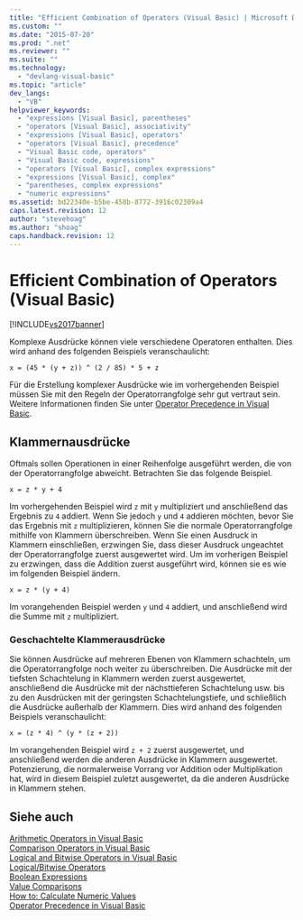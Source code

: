 ```yaml
---
title: "Efficient Combination of Operators (Visual Basic) | Microsoft Docs"
ms.custom: ""
ms.date: "2015-07-20"
ms.prod: ".net"
ms.reviewer: ""
ms.suite: ""
ms.technology: 
  - "devlang-visual-basic"
ms.topic: "article"
dev_langs: 
  - "VB"
helpviewer_keywords: 
  - "expressions [Visual Basic], parentheses"
  - "operators [Visual Basic], associativity"
  - "expressions [Visual Basic], operators"
  - "operators [Visual Basic], precedence"
  - "Visual Basic code, operators"
  - "Visual Basic code, expressions"
  - "operators [Visual Basic], complex expressions"
  - "expressions [Visual Basic], complex"
  - "parentheses, complex expressions"
  - "numeric expressions"
ms.assetid: bd22340e-b5be-458b-8772-3916c02309a4
caps.latest.revision: 12
author: "stevehoag"
ms.author: "shoag"
caps.handback.revision: 12
---
```

# Efficient Combination of Operators (Visual Basic)
[!INCLUDE[vs2017banner](../../../../visual-basic/includes/vs2017banner.md)]

Komplexe Ausdrücke können viele verschiedene Operatoren enthalten.  Dies wird anhand des folgenden Beispiels veranschaulicht:  
  
 `x = (45 * (y + z)) ^ (2 / 85) * 5 + z`  
  
 Für die Erstellung komplexer Ausdrücke wie im vorhergehenden Beispiel müssen Sie mit den Regeln der Operatorrangfolge sehr gut vertraut sein.  Weitere Informationen finden Sie unter [Operator Precedence in Visual Basic](../../../../visual-basic/language-reference/operators/operator-precedence.md).  
  
## Klammernausdrücke  
 Oftmals sollen Operationen in einer Reihenfolge ausgeführt werden, die von der Operatorrangfolge abweicht.  Betrachten Sie das folgende Beispiel.  
  
 `x = z * y + 4`  
  
 Im vorhergehenden Beispiel wird `z` mit `y` multipliziert und anschließend das Ergebnis zu `4` addiert.  Wenn Sie jedoch `y` und `4` addieren möchten, bevor Sie das Ergebnis mit `z` multiplizieren, können Sie die normale Operatorrangfolge mithilfe von Klammern überschreiben.  Wenn Sie einen Ausdruck in Klammern einschließen, erzwingen Sie, dass dieser Ausdruck ungeachtet der Operatorrangfolge zuerst ausgewertet wird.  Um im vorherigen Beispiel zu erzwingen, dass die Addition zuerst ausgeführt wird, können sie es wie im folgenden Beispiel ändern.  
  
 `x = z * (y + 4)`  
  
 Im vorangehenden Beispiel werden `y` und `4` addiert, und anschließend wird die Summe mit `z` multipliziert.  
  
### Geschachtelte Klammerausdrücke  
 Sie können Ausdrücke auf mehreren Ebenen von Klammern schachteln, um die Operatorrangfolge noch weiter zu überschreiben.  Die Ausdrücke mit der tiefsten Schachtelung in Klammern werden zuerst ausgewertet, anschließend die Ausdrücke mit der nächsttieferen Schachtelung usw. bis zu den Ausdrücken mit der geringsten Schachtelungstiefe, und schließlich die Ausdrücke außerhalb der Klammern.  Dies wird anhand des folgenden Beispiels veranschaulicht:  
  
 `x = (z * 4) ^ (y * (z + 2))`  
  
 Im vorangehenden Beispiel wird `z + 2` zuerst ausgewertet, und anschließend werden die anderen Ausdrücke in Klammern ausgewertet.  Potenzierung, die normalerweise Vorrang vor Addition oder Multiplikation hat, wird in diesem Beispiel zuletzt ausgewertet, da die anderen Ausdrücke in Klammern stehen.  
  
## Siehe auch  
 [Arithmetic Operators in Visual Basic](../../../../visual-basic/programming-guide/language-features/operators-and-expressions/arithmetic-operators.md)   
 [Comparison Operators in Visual Basic](../../../../visual-basic/programming-guide/language-features/operators-and-expressions/comparison-operators.md)   
 [Logical and Bitwise Operators in Visual Basic](../../../../visual-basic/programming-guide/language-features/operators-and-expressions/logical-and-bitwise-operators.md)   
 [Logical\/Bitwise Operators](../../../../visual-basic/language-reference/operators/logical-bitwise-operators.md)   
 [Boolean Expressions](../../../../visual-basic/programming-guide/language-features/operators-and-expressions/boolean-expressions.md)   
 [Value Comparisons](../../../../visual-basic/programming-guide/language-features/operators-and-expressions/value-comparisons.md)   
 [How to: Calculate Numeric Values](../../../../visual-basic/programming-guide/language-features/operators-and-expressions/how-to-calculate-numeric-values.md)   
 [Operator Precedence in Visual Basic](../../../../visual-basic/language-reference/operators/operator-precedence.md)